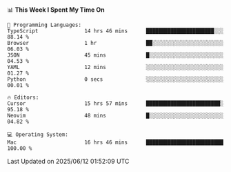 <!--START_SECTION:waka-->
📊 **This Week I Spent My Time On** 

```text
💬 Programming Languages: 
TypeScript               14 hrs 46 mins      ██████████████████████░░░   88.14 % 
Browser                  1 hr                ██░░░░░░░░░░░░░░░░░░░░░░░   06.03 % 
JSON                     45 mins             █░░░░░░░░░░░░░░░░░░░░░░░░   04.53 % 
YAML                     12 mins             ░░░░░░░░░░░░░░░░░░░░░░░░░   01.27 % 
Python                   0 secs              ░░░░░░░░░░░░░░░░░░░░░░░░░   00.01 % 

🔥 Editors: 
Cursor                   15 hrs 57 mins      ████████████████████████░   95.18 % 
Neovim                   48 mins             █░░░░░░░░░░░░░░░░░░░░░░░░   04.82 % 

💻 Operating System: 
Mac                      16 hrs 46 mins      █████████████████████████   100.00 % 
```


 Last Updated on 2025/06/12 01:52:09 UTC
<!--END_SECTION:waka-->
